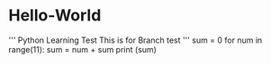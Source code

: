 # Hello-World
'''
Python Learning Test
This is for Branch test
'''
sum = 0
for num in range(11):
  sum = num + sum
print (sum)
